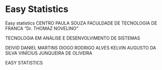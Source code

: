 # Easy Statistics
Easy statistics
CENTRO PAULA SOUZA
FACULDADE DE TECNOLOGIA DE FRANCA 
“Dr. THOMAZ NOVELINO”



TECNOLOGIA EM ANÁLISE E DESENVOLVIMENTO DE SISTEMAS





DEIVID DANIEL MARTINS 
DIOGO RODRIGO ALVES 
KELVIN AUGUSTO DA SILVA 
VINÍCIUS JUNQUEIRA DE OLIVEIRA



EASY STATISTICS

